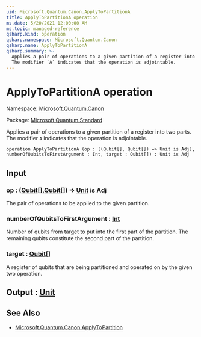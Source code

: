 ```yaml
---
uid: Microsoft.Quantum.Canon.ApplyToPartitionA
title: ApplyToPartitionA operation
ms.date: 5/20/2021 12:00:00 AM
ms.topic: managed-reference
qsharp.kind: operation
qsharp.namespace: Microsoft.Quantum.Canon
qsharp.name: ApplyToPartitionA
qsharp.summary: >-
  Applies a pair of operations to a given partition of a register into two parts.
  The modifier `A` indicates that the operation is adjointable.
---
```


# ApplyToPartitionA operation

Namespace: [Microsoft.Quantum.Canon](xref:Microsoft.Quantum.Canon)

Package: [Microsoft.Quantum.Standard](https://nuget.org/packages/Microsoft.Quantum.Standard)


Applies a pair of operations to a given partition of a register into two parts.The modifier `A` indicates that the operation is adjointable.

```qsharp
operation ApplyToPartitionA (op : ((Qubit[], Qubit[]) => Unit is Adj), numberOfQubitsToFirstArgument : Int, target : Qubit[]) : Unit is Adj
```


## Input

### op : ([Qubit](xref:microsoft.quantum.qsharp.valueliterals#qubit-literals)[],[Qubit](xref:microsoft.quantum.qsharp.valueliterals#qubit-literals)[]) => [Unit](xref:microsoft.quantum.qsharp.valueliterals#unit-literal)  is Adj

The pair of operations to be applied to the given partition.


### numberOfQubitsToFirstArgument : [Int](xref:microsoft.quantum.qsharp.valueliterals#int-literals)

Number of qubits from target to put into the first part of the partition.The remaining qubits constitute the second part of the partition.


### target : [Qubit](xref:microsoft.quantum.qsharp.valueliterals#qubit-literals)[]

A register of qubits that are being partitioned and operated on by thegiven two operation.



## Output : [Unit](xref:microsoft.quantum.qsharp.valueliterals#unit-literal)



## See Also

- [Microsoft.Quantum.Canon.ApplyToPartition](xref:Microsoft.Quantum.Canon.ApplyToPartition)